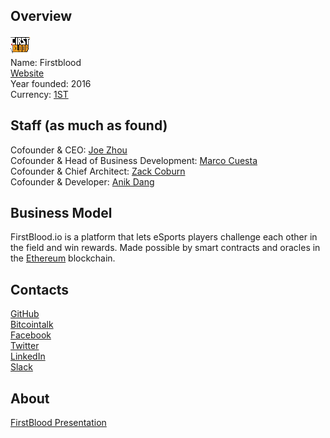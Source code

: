 ## Overview
![ logo](logo/firstblood.png)  
Name: Firstblood  
[Website](https://firstblood.io)  
Year founded: 2016  
Currency: [1ST](https://coinmarketcap.com/assets/firstblood/)  
## Staff (as much as found)
Cofounder & CEO: [Joe Zhou](../people/joe_zhou.md)  
Cofounder & Head of Business Development: [Marco Cuesta](../people/marko_cuesta.md)  
Cofounder & Chief Architect: [Zack Coburn](../people/zack_coburn.md)  
Cofounder & Developer: [Anik Dang](../people/anik_dang.md)  
## Business Model
FirstBlood.io is a platform that lets eSports players challenge each other in the field and win rewards. Made possible by smart contracts and oracles in the [Ethereum](ethereum.md) blockchain.
## Contacts
[GitHub](https://github.com/Firstbloodio)  
[Bitcointalk](https://bitcointalk.org/index.php?topic=1543891.0)   
[Facebook](https://www.facebook.com/firstbloodio)   
[Twitter](https://twitter.com/firstbloodio)   
[LinkedIn](https://www.linkedin.com/company-beta/10839777/)  
[Slack](https://firstbloodio.herokuapp.com)    
## About
[FirstBlood Presentation](https://docsend.com/view/fzpxk6y)
